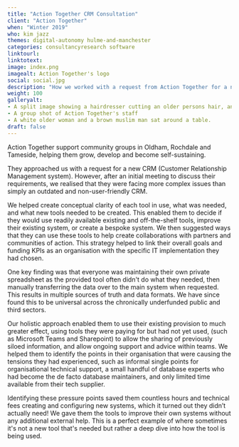 ```yaml
---
title: "Action Together CRM Consultation"
client: "Action Together"
when: "Winter 2019"
who: kim jazz
themes: digital-autonomy hulme-and-manchester
categories: consultancyresearch software
linktourl:
linktotext:
image: index.png
imagealt: Action Together's logo
social: social.jpg
description: "How we worked with a request from Action Together for a new CRM to help them develop a broader strategy and structure to best run the digital facets of their organisation."
weight: 100
galleryalt:
- A split image showing a hairdresser cutting an older persons hair, and some young adults in a classroom setting
- A group shot of Action Together's staff
- A white older woman and a brown muslim man sat around a table.
draft: false
---
```


Action Together support community groups in Oldham, Rochdale and Tameside, helping them grow, develop and become self-sustaining.

They approached us with a request for a new CRM (Customer Relationship Management system). However, after an initial meeting to discuss their requirements, we realised that they were facing more complex issues than simply an outdated and non-user-friendly CRM.

We helped create conceptual clarity of each tool in use, what was needed, and what new tools needed to be created. This enabled them to decide if they would use readily available existing and off-the-shelf tools, improve their existing system, or create a bespoke system. We then suggested ways that they can use these tools to help create collaborations with partners and communities of action. This strategy helped to link their overall goals and funding KPIs as an organisation with the specific IT implementation they had chosen.

One key finding was that everyone was maintaining their own private spreadsheet as the provided tool often didn't do what they needed, then manually transferring the data over to the main system when requested. This results in multiple sources of truth and data formats. We have since found this to be universal across the chronically underfunded public and third sectors.

Our holistic approach enabled them to use their existing provision to much greater effect, using tools they were paying for but had not yet used, (such as Microsoft Teams and Sharepoint) to allow the sharing of previously siloed information, and allow ongoing support and advice within teams. We helped them to identify the points in their organisation that were causing the tensions they had experienced, such as informal single points for organisational technical support, a small handful of database experts who had become the de facto database maintainers, and only limited time available from their tech supplier.

Identifying these pressure points saved them countless hours and technical fees creating and configuring new systems, which it turned out they didn’t actually need! We gave them the tools to improve their own systems without any additional external help. This is a perfect example of where sometimes it's not a new tool that's needed but rather a deep dive into how the tool is being used.
